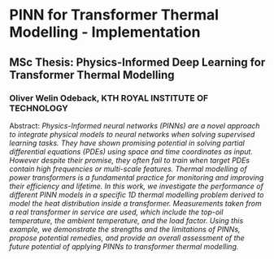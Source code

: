 # PINN for Transformer Thermal Modelling - Implementation

## MSc Thesis: Physics-Informed Deep Learning for Transformer Thermal Modelling

### Oliver Welin Odeback, KTH ROYAL INSTITUTE OF TECHNOLOGY

Abstract: *Physics-Informed neural networks (PINNs) are a novel approach to integrate physical
models to neural networks when solving supervised learning tasks. They have shown
promising potential in solving partial differential equations (PDEs) using space and
time coordinates as input. However despite their promise, they often fail to train when
target PDEs contain high frequencies or multi-scale features.
Thermal modelling of power transformers is a fundamental practice for monitoring
and improving their efficiency and lifetime.
In this work, we investigate the performance of different PINN models in a specific
1D thermal modelling problem derived to model the heat distribution inside a
transformer. Measurements taken from a real transformer in service are used, which
include the top-oil temperature, the ambient temperature, and the load factor. Using
this example, we demonstrate the strengths and the limitations of PINNs, propose
potential remedies, and provide an overall assessment of the future potential of
applying PINNs to transformer thermal modelling.*
